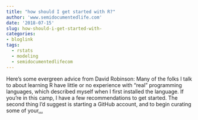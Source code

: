 ```yaml
---
title: "how should I get started with R?"
author: 'www.semidocumentedlife.com'
date: '2018-07-15'
slug: how-should-i-get-started-with-
categories:
- bloglink
tags:
  - rstats
  - modeling
  - semidocumentedlifecom
---
```


Here’s some evergreen advice from David Robinson: Many of the folks I talk to about learning R have little or no experience with “real” programming languages, which described myself when I first installed the language. If you’re in this camp, I have a few recommendations to get started. The second thing I’d suggest is starting a GitHub account, and to begin curating some of your[... <i class="fas fa-external-link-alt"></i>](https://www.semidocumentedlife.com/post/starting-with-r/)

